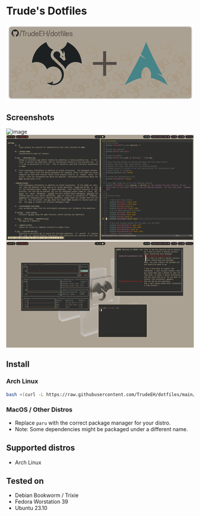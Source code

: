 # Trude's Dotfiles

![banner](images/banner.png)

## Screenshots
![image](images/screenshot1.png)
![image](images/screenshot2.png)
![image](images/screenshot3.png)

## Install
### Arch Linux
```sh
bash <(curl -L https://raw.githubusercontent.com/TrudeEH/dotfiles/main/install.sh)
```
### MacOS / Other Distros
- Replace `paru` with the correct package manager for your distro.
- Note: Some dependencies might be packaged under a different name.

## Supported distros
- Arch Linux

## Tested on
- Debian Bookworm / Trixie
- Fedora Worstation 39
- Ubuntu 23.10
